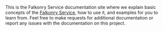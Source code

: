 This is the Falkonry Service documentation site where we explain basic concepts of the 
[Falkonry Service](https://service.falkonry.io), how to use it, and examples for you to learn from. 
Feel free to make requests for additional documentation or report any issues with the documentation on this project.
